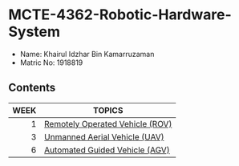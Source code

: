 # MCTE-4362-Robotic-Hardware-System

- Name: Khairul Idzhar Bin Kamarruzaman
- Matric No: 1918819

## Contents
| WEEK | TOPICS |
|-----:|---------------|
|     1|[Remotely Operated Vehicle (ROV)](Week1/ROV.md) |
|     3|[Unmanned Aerial Vehicle (UAV)](Week3/UAV.md)   |
|     6|[Automated Guided Vehicle (AGV)](Week6/AGV.md)  |
